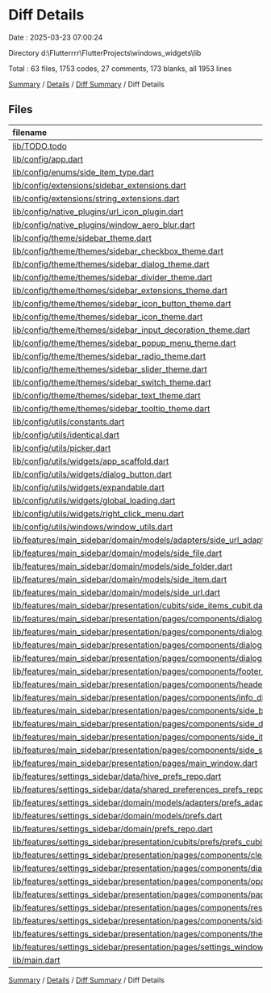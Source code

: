 # Diff Details

Date : 2025-03-23 07:00:24

Directory d:\\Flutterrrr\\FlutterProjects\\windows_widgets\\lib

Total : 63 files,  1753 codes, 27 comments, 173 blanks, all 1953 lines

[Summary](results.md) / [Details](details.md) / [Diff Summary](diff.md) / Diff Details

## Files
| filename | language | code | comment | blank | total |
| :--- | :--- | ---: | ---: | ---: | ---: |
| [lib/TODO.todo](/lib/TODO.todo) | Todo | 24 | 0 | 0 | 24 |
| [lib/config/app.dart](/lib/config/app.dart) | Dart | -2 | 0 | 1 | -1 |
| [lib/config/enums/side\_item\_type.dart](/lib/config/enums/side_item_type.dart) | Dart | 16 | 0 | 2 | 18 |
| [lib/config/extensions/sidebar\_extensions.dart](/lib/config/extensions/sidebar_extensions.dart) | Dart | -4 | 0 | 0 | -4 |
| [lib/config/extensions/string\_extensions.dart](/lib/config/extensions/string_extensions.dart) | Dart | 18 | 2 | 6 | 26 |
| [lib/config/native\_plugins/url\_icon\_plugin.dart](/lib/config/native_plugins/url_icon_plugin.dart) | Dart | 27 | 1 | 4 | 32 |
| [lib/config/native\_plugins/window\_aero\_blur.dart](/lib/config/native_plugins/window_aero_blur.dart) | Dart | 7 | 0 | 3 | 10 |
| [lib/config/theme/sidebar\_theme.dart](/lib/config/theme/sidebar_theme.dart) | Dart | -108 | -2 | 3 | -107 |
| [lib/config/theme/themes/sidebar\_checkbox\_theme.dart](/lib/config/theme/themes/sidebar_checkbox_theme.dart) | Dart | 26 | 0 | 2 | 28 |
| [lib/config/theme/themes/sidebar\_dialog\_theme.dart](/lib/config/theme/themes/sidebar_dialog_theme.dart) | Dart | 18 | 0 | 2 | 20 |
| [lib/config/theme/themes/sidebar\_divider\_theme.dart](/lib/config/theme/themes/sidebar_divider_theme.dart) | Dart | 7 | 0 | 2 | 9 |
| [lib/config/theme/themes/sidebar\_extensions\_theme.dart](/lib/config/theme/themes/sidebar_extensions_theme.dart) | Dart | 11 | 0 | 2 | 13 |
| [lib/config/theme/themes/sidebar\_icon\_button\_theme.dart](/lib/config/theme/themes/sidebar_icon_button_theme.dart) | Dart | 17 | 0 | 2 | 19 |
| [lib/config/theme/themes/sidebar\_icon\_theme.dart](/lib/config/theme/themes/sidebar_icon_theme.dart) | Dart | 3 | 0 | 2 | 5 |
| [lib/config/theme/themes/sidebar\_input\_decoration\_theme.dart](/lib/config/theme/themes/sidebar_input_decoration_theme.dart) | Dart | 50 | 0 | 2 | 52 |
| [lib/config/theme/themes/sidebar\_popup\_menu\_theme.dart](/lib/config/theme/themes/sidebar_popup_menu_theme.dart) | Dart | 19 | 0 | 2 | 21 |
| [lib/config/theme/themes/sidebar\_radio\_theme.dart](/lib/config/theme/themes/sidebar_radio_theme.dart) | Dart | 7 | 0 | 2 | 9 |
| [lib/config/theme/themes/sidebar\_slider\_theme.dart](/lib/config/theme/themes/sidebar_slider_theme.dart) | Dart | 12 | 0 | 2 | 14 |
| [lib/config/theme/themes/sidebar\_switch\_theme.dart](/lib/config/theme/themes/sidebar_switch_theme.dart) | Dart | 12 | 0 | 2 | 14 |
| [lib/config/theme/themes/sidebar\_text\_theme.dart](/lib/config/theme/themes/sidebar_text_theme.dart) | Dart | 29 | 1 | 2 | 32 |
| [lib/config/theme/themes/sidebar\_tooltip\_theme.dart](/lib/config/theme/themes/sidebar_tooltip_theme.dart) | Dart | 17 | 0 | 2 | 19 |
| [lib/config/utils/constants.dart](/lib/config/utils/constants.dart) | Dart | 1 | -1 | 0 | 0 |
| [lib/config/utils/identical.dart](/lib/config/utils/identical.dart) | Dart | -1 | 0 | 0 | -1 |
| [lib/config/utils/picker.dart](/lib/config/utils/picker.dart) | Dart | 25 | 5 | 7 | 37 |
| [lib/config/utils/widgets/app\_scaffold.dart](/lib/config/utils/widgets/app_scaffold.dart) | Dart | -21 | 0 | 0 | -21 |
| [lib/config/utils/widgets/dialog\_button.dart](/lib/config/utils/widgets/dialog_button.dart) | Dart | 7 | 0 | 0 | 7 |
| [lib/config/utils/widgets/expandable.dart](/lib/config/utils/widgets/expandable.dart) | Dart | 238 | 2 | 24 | 264 |
| [lib/config/utils/widgets/global\_loading.dart](/lib/config/utils/widgets/global_loading.dart) | Dart | -1 | 0 | 0 | -1 |
| [lib/config/utils/widgets/right\_click\_menu.dart](/lib/config/utils/widgets/right_click_menu.dart) | Dart | 50 | 0 | 1 | 51 |
| [lib/config/utils/windows/window\_utils.dart](/lib/config/utils/windows/window_utils.dart) | Dart | 2 | 1 | 0 | 3 |
| [lib/features/main\_sidebar/domain/models/adapters/side\_url\_adapter.dart](/lib/features/main_sidebar/domain/models/adapters/side_url_adapter.dart) | Dart | 29 | 0 | 5 | 34 |
| [lib/features/main\_sidebar/domain/models/side\_file.dart](/lib/features/main_sidebar/domain/models/side_file.dart) | Dart | 19 | 0 | 3 | 22 |
| [lib/features/main\_sidebar/domain/models/side\_folder.dart](/lib/features/main_sidebar/domain/models/side_folder.dart) | Dart | 13 | 0 | 3 | 16 |
| [lib/features/main\_sidebar/domain/models/side\_item.dart](/lib/features/main_sidebar/domain/models/side_item.dart) | Dart | 57 | 3 | 10 | 70 |
| [lib/features/main\_sidebar/domain/models/side\_url.dart](/lib/features/main_sidebar/domain/models/side_url.dart) | Dart | 78 | 3 | 9 | 90 |
| [lib/features/main\_sidebar/presentation/cubits/side\_items\_cubit.dart](/lib/features/main_sidebar/presentation/cubits/side_items_cubit.dart) | Dart | 1 | 0 | 0 | 1 |
| [lib/features/main\_sidebar/presentation/pages/components/dialogs/change\_item\_name\_dialog.dart](/lib/features/main_sidebar/presentation/pages/components/dialogs/change_item_name_dialog.dart) | Dart | 36 | 0 | 0 | 36 |
| [lib/features/main\_sidebar/presentation/pages/components/dialogs/change\_item\_open\_command\_dialog.dart](/lib/features/main_sidebar/presentation/pages/components/dialogs/change_item_open_command_dialog.dart) | Dart | 41 | 1 | 0 | 42 |
| [lib/features/main\_sidebar/presentation/pages/components/dialogs/item\_info\_dialog.dart](/lib/features/main_sidebar/presentation/pages/components/dialogs/item_info_dialog.dart) | Dart | 94 | 0 | 4 | 98 |
| [lib/features/main\_sidebar/presentation/pages/components/dialogs/pick\_url\_dialog.dart](/lib/features/main_sidebar/presentation/pages/components/dialogs/pick_url_dialog.dart) | Dart | 76 | 0 | 4 | 80 |
| [lib/features/main\_sidebar/presentation/pages/components/footer\_row.dart](/lib/features/main_sidebar/presentation/pages/components/footer_row.dart) | Dart | 115 | 0 | 4 | 119 |
| [lib/features/main\_sidebar/presentation/pages/components/header\_row.dart](/lib/features/main_sidebar/presentation/pages/components/header_row.dart) | Dart | 2 | 0 | -1 | 1 |
| [lib/features/main\_sidebar/presentation/pages/components/info\_dialog\_row.dart](/lib/features/main_sidebar/presentation/pages/components/info_dialog_row.dart) | Dart | 60 | 0 | 4 | 64 |
| [lib/features/main\_sidebar/presentation/pages/components/side\_button.dart](/lib/features/main_sidebar/presentation/pages/components/side_button.dart) | Dart | 148 | 0 | 12 | 160 |
| [lib/features/main\_sidebar/presentation/pages/components/side\_divider.dart](/lib/features/main_sidebar/presentation/pages/components/side_divider.dart) | Dart | 10 | 2 | 0 | 12 |
| [lib/features/main\_sidebar/presentation/pages/components/side\_item\_card.dart](/lib/features/main_sidebar/presentation/pages/components/side_item_card.dart) | Dart | 115 | 1 | 6 | 122 |
| [lib/features/main\_sidebar/presentation/pages/components/side\_small\_button.dart](/lib/features/main_sidebar/presentation/pages/components/side_small_button.dart) | Dart | 19 | 0 | 1 | 20 |
| [lib/features/main\_sidebar/presentation/pages/main\_window.dart](/lib/features/main_sidebar/presentation/pages/main_window.dart) | Dart | 39 | 1 | 1 | 41 |
| [lib/features/settings\_sidebar/data/hive\_prefs\_repo.dart](/lib/features/settings_sidebar/data/hive_prefs_repo.dart) | Dart | 28 | 0 | 5 | 33 |
| [lib/features/settings\_sidebar/data/shared\_preferences\_prefs\_repo.dart](/lib/features/settings_sidebar/data/shared_preferences_prefs_repo.dart) | Dart | -39 | 0 | -6 | -45 |
| [lib/features/settings\_sidebar/domain/models/adapters/prefs\_adapter.dart](/lib/features/settings_sidebar/domain/models/adapters/prefs_adapter.dart) | Dart | 29 | 0 | 5 | 34 |
| [lib/features/settings\_sidebar/domain/models/prefs.dart](/lib/features/settings_sidebar/domain/models/prefs.dart) | Dart | -5 | 0 | 0 | -5 |
| [lib/features/settings\_sidebar/domain/prefs\_repo.dart](/lib/features/settings_sidebar/domain/prefs_repo.dart) | Dart | -1 | 0 | -1 | -2 |
| [lib/features/settings\_sidebar/presentation/cubits/prefs/prefs\_cubit.dart](/lib/features/settings_sidebar/presentation/cubits/prefs/prefs_cubit.dart) | Dart | -6 | 0 | -1 | -7 |
| [lib/features/settings\_sidebar/presentation/pages/components/clear\_all\_items\_button.dart](/lib/features/settings_sidebar/presentation/pages/components/clear_all_items_button.dart) | Dart | 59 | 0 | 4 | 63 |
| [lib/features/settings\_sidebar/presentation/pages/components/dialogs/prefs\_save\_dialog.dart](/lib/features/settings_sidebar/presentation/pages/components/dialogs/prefs_save_dialog.dart) | Dart | 13 | 0 | 1 | 14 |
| [lib/features/settings\_sidebar/presentation/pages/components/opacity\_row.dart](/lib/features/settings_sidebar/presentation/pages/components/opacity_row.dart) | Dart | 4 | 0 | 0 | 4 |
| [lib/features/settings\_sidebar/presentation/pages/components/padding\_row.dart](/lib/features/settings_sidebar/presentation/pages/components/padding_row.dart) | Dart | 3 | 0 | 0 | 3 |
| [lib/features/settings\_sidebar/presentation/pages/components/resize\_row.dart](/lib/features/settings_sidebar/presentation/pages/components/resize_row.dart) | Dart | 15 | -1 | 0 | 14 |
| [lib/features/settings\_sidebar/presentation/pages/components/side\_slider.dart](/lib/features/settings_sidebar/presentation/pages/components/side_slider.dart) | Dart | 124 | 4 | 19 | 147 |
| [lib/features/settings\_sidebar/presentation/pages/components/theme\_row.dart](/lib/features/settings_sidebar/presentation/pages/components/theme_row.dart) | Dart | 46 | 0 | 0 | 46 |
| [lib/features/settings\_sidebar/presentation/pages/settings\_window.dart](/lib/features/settings_sidebar/presentation/pages/settings_window.dart) | Dart | 21 | 4 | 4 | 29 |
| [lib/main.dart](/lib/main.dart) | Dart | 4 | 0 | 1 | 5 |

[Summary](results.md) / [Details](details.md) / [Diff Summary](diff.md) / Diff Details